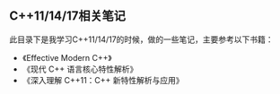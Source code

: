 ## C++11/14/17相关笔记

此目录下是我学习C++11/14/17的时候，做的一些笔记，主要参考以下书籍：

- 《Effective Modern C++》
- 《现代 C++ 语言核心特性解析》
- 《深入理解 C++11：C++ 新特性解析与应用》